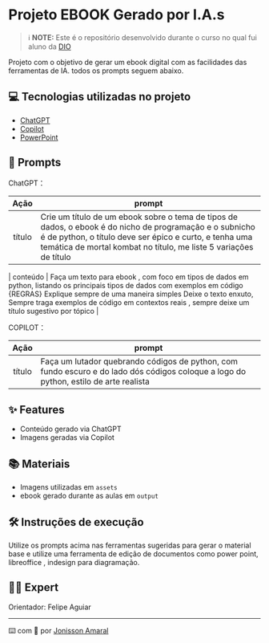 

# Projeto EBOOK Gerado por I.A.s



 > ℹ️ **NOTE:** Este é o repositório desenvolvido durante o curso no qual fui aluno da [DIO](https://dio.me)

Projeto com o objetivo de gerar um ebook digital com as facilidades das ferramentas de IA. todos os prompts
seguem abaixo.


## 💻 Tecnologias utilizadas no projeto

- [ChatGPT](https://chat.openai.com/) 
- [Copilot](copilot.microsoft.com)
- [PowerPoint](https://www.microsoft.com/en/microsoft-365/powerpoint)

## 🧠 Prompts


ChatGPT：

|   Ação   | prompt                                                                                                                                                                                                                                                                         |
| :------: | ------------------------------------------------------------------------------------------------------------------------------------------------------------------------------------------------------------------------------------------------------------------------------ |
|  título  | Crie um título de um ebook sobre o tema de tipos de dados, o ebook é do nicho de programação e o subnicho é de python, o título deve ser épico e curto, e tenha uma temática de mortal kombat no título, me liste 5 variações de título |

| conteúdo | Faça um texto para ebook , com foco em tipos de dados em python, listando os principais tipos de dados com exemplos em código {REGRAS} Explique sempre de uma maneira simples Deixe o texto enxuto, Sempre traga exemplos de código em contextos reais , sempre deixe um título sugestivo por tópico |


COPILOT：

|  Ação  | prompt                                                                                 |
| :----: | -------------------------------------------------------------------------------------- |
| título | Faça um lutador quebrando códigos de python, com fundo escuro e do lado dós códigos coloque a logo do python, estilo de arte realista|
## ✨ Features

- Conteúdo gerado via ChatGPT
- Imagens geradas via Copilot

## 📚 Materiais

- Imagens utilizadas em `assets`
- ebook gerado durante as aulas em `output`

## 🛠️ Instruções de execução

Utilize os prompts acima nas ferramentas sugeridas para gerar o material base e utilize uma ferramenta de edição de documentos como power point, libreoffice , indesign para diagramação.

## 👨‍💻 Expert

Orientador: Felipe Aguiar
   
---

⌨️ com 💜 por [Jonisson Amaral](https://github.com/jonissonA)
